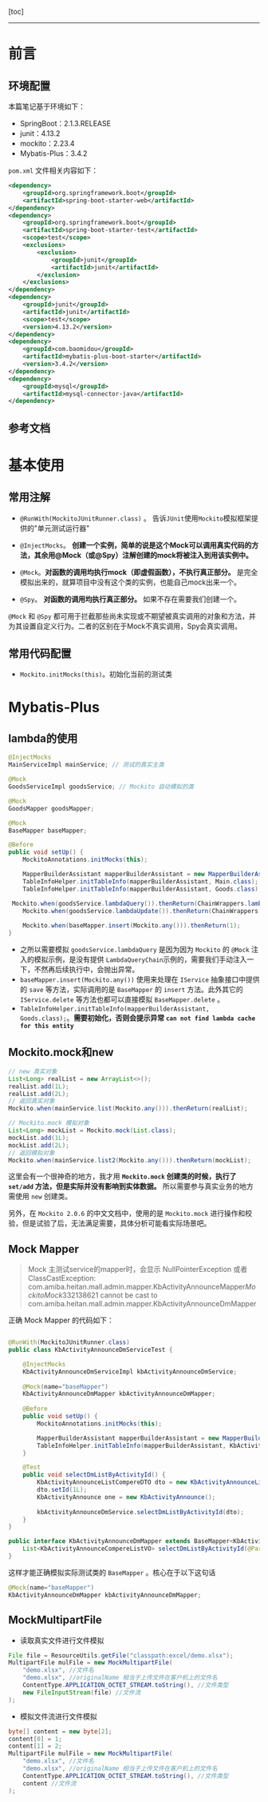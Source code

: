[toc]

---

# 前言

## 环境配置

本篇笔记基于环境如下：

- SpringBoot：2.1.3.RELEASE
- junit：4.13.2
- mockito：2.23.4
- Mybatis-Plus：3.4.2

`pom.xml`  文件相关内容如下：

```xml
<dependency>
    <groupId>org.springframework.boot</groupId>
    <artifactId>spring-boot-starter-web</artifactId>
</dependency>
<dependency>
    <groupId>org.springframework.boot</groupId>
    <artifactId>spring-boot-starter-test</artifactId>
    <scope>test</scope>
    <exclusions>
        <exclusion>
            <groupId>junit</groupId>
            <artifactId>junit</artifactId>
        </exclusion>
    </exclusions>
</dependency>
<dependency>
    <groupId>junit</groupId>
    <artifactId>junit</artifactId>
    <scope>test</scope>
    <version>4.13.2</version>
</dependency>
<dependency>
    <groupId>com.baomidou</groupId>
    <artifactId>mybatis-plus-boot-starter</artifactId>
    <version>3.4.2</version>
</dependency>
<dependency>
    <groupId>mysql</groupId>
    <artifactId>mysql-connector-java</artifactId>
</dependency>
```

## 参考文档

# 基本使用

## 常用注解

-  `@RunWith(MockitoJUnitRunner.class)` 。 告诉`JUnit`使用`Mockito`模拟框架提供的"单元测试运行器" 

- `@InjectMocks`。 **创建一个实例，简单的说是这个Mock可以调用真实代码的方法，其余用@Mock（或@Spy）注解创建的mock将被注入到用该实例中。** 
- `@Mock`。**对函数的调用均执行mock（即虚假函数），不执行真正部分。** 是完全模拟出来的，就算项目中没有这个类的实例，也能自己mock出来一个。 
- `@Spy`。 **对函数的调用均执行真正部分。** 如果不存在需要我们创建一个。

`@Mock` 和 `@Spy` 都可用于拦截那些尚未实现或不期望被真实调用的对象和方法，并为其设置自定义行为。二者的区别在于Mock不真实调用，Spy会真实调用。 

## 常用代码配置

- `Mockito.initMocks(this)`。初始化当前的测试类 

# Mybatis-Plus

## lambda的使用

```java
@InjectMocks
MainServiceImpl mainService; // 测试的真实主类

@Mock
GoodsServiceImpl goodsService; // Mockito 自动模拟的类

@Mock
GoodsMapper goodsMapper;

@Mock
BaseMapper baseMapper;

@Before
public void setUp() {
    MockitoAnnotations.initMocks(this);

    MapperBuilderAssistant mapperBuilderAssistant = new MapperBuilderAssistant(new MybatisConfiguration(), "");
    TableInfoHelper.initTableInfo(mapperBuilderAssistant, Main.class);
    TableInfoHelper.initTableInfo(mapperBuilderAssistant, Goods.class);

 Mockito.when(goodsService.lambdaQuery()).thenReturn(ChainWrappers.lambdaQueryChain(baseMapper));
    Mockito.when(goodsService.lambdaUpdate()).thenReturn(ChainWrappers.lambdaUpdateChain(baseMapper));
 
    Mockito.when(baseMapper.insert(Mockito.any())).thenReturn(1);
}
```

- 之所以需要模拟 `goodsService.lambdaQuery` 是因为因为 `Mockito` 的 `@Mock` 注入的模拟示例，是没有提供 `LambdaQueryChain`示例的，需要我们手动注入一下，不然再后续执行中，会抛出异常。
-  `baseMapper.insert(Mockito.any())` 使用来处理在 `IService` 抽象接口中提供的 `save`  等方法，实际调用的是 `BaseMapper` 的 `insert` 方法。此外其它的 `IService.delete` 等方法也都可以直接模拟 `BaseMapper.delete` 。
- `TableInfoHelper.initTableInfo(mapperBuilderAssistant, Goods.class);`。**需要初始化，否则会提示异常 `can not find lambda cache for this entity`**

## Mockito.mock和new

```java
// new 真实对象
List<Long> realList = new ArrayList<>();
realList.add(1L);
realList.add(2L);
// 返回真实对象
Mockito.when(mainService.list(Mockito.any())).thenReturn(realList);

// Mockito.mock 模拟对象
List<Long> mockList = Mockito.mock(List.class);
mockList.add(1L);
mockList.add(2L);
// 返回模拟对象
Mockito.when(mainService.list2(Mockito.any())).thenReturn(mockList);
```

这里会有一个很神奇的地方，我才用 **`Mockito.mock` 创建类的时候，执行了 `set/add` 方法，但是实际并没有影响到实体数据。** 所以需要参与真实业务的地方需使用 `new`  创建类。

另外，在 `Mockito 2.0.6` 的中文文档中，使用的是 `Mockito.mock` 进行操作和校验，但是试验了后，无法满足需要，具体分析可能看实际场景吧。

## Mock Mapper
>Mock 主测试service的mapper时，会显示 NullPointerException 或者 ClassCastException: com.amiba.heitan.mall.admin.mapper.KbActivityAnnounceMapper$MockitoMock$332138621 cannot be cast to com.amiba.heitan.mall.admin.mapper.KbActivityAnnounceDmMapper

正确 Mock Mapper 的代码如下：

```java

@RunWith(MockitoJUnitRunner.class)
public class KbActivityAnnounceDmServiceTest {

    @InjectMocks
    KbActivityAnnounceDmServiceImpl kbActivityAnnounceDmService;
    
    @Mock(name="baseMapper")
    KbActivityAnnounceDmMapper kbActivityAnnounceDmMapper;
    
    @Before
    public void setUp() {
        MockitoAnnotations.initMocks(this);

        MapperBuilderAssistant mapperBuilderAssistant = new MapperBuilderAssistant(new MybatisConfiguration(), "");
        TableInfoHelper.initTableInfo(mapperBuilderAssistant, KbActivityAnnounce.class);
    }

    @Test
    public void selectDmListByActivityId() {
        KbActivityAnnounceListCompereDTO dto = new KbActivityAnnounceListCompereDTO();
        dto.setId(1L);
        KbActivityAnnounce one = new KbActivityAnnounce();
      
        kbActivityAnnounceDmService.selectDmListByActivityId(dto);
    }
}

public interface KbActivityAnnounceDmMapper extends BaseMapper<KbActivityAnnounceDm> {
    List<KbActivityAnnounceCompereListVO> selectDmListByActivityId(@Param("dto") KbActivityAnnounceListCompereDTO dto);
}
```

这样才能正确模拟实际测试类的 `BaseMapper` 。核心在于以下这句话

```java
@Mock(name="baseMapper")
KbActivityAnnounceDmMapper kbActivityAnnounceDmMapper;
```



## MockMultipartFile

- 读取真实文件进行文件模拟

```java
File file = ResourceUtils.getFile("classpath:excel/demo.xlsx");
MultipartFile mulFile = new MockMultipartFile(
    "demo.xlsx", //文件名
    "demo.xlsx", //originalName 相当于上传文件在客户机上的文件名
    ContentType.APPLICATION_OCTET_STREAM.toString(), //文件类型
    new FileInputStream(file) //文件流
);
```

- 模拟文件流进行文件模拟

```java
byte[] content = new byte[2];
content[0] = 1;
content[1] = 2;
MultipartFile mulFile = new MockMultipartFile(
    "demo.xlsx", //文件名
    "demo.xlsx", //originalName 相当于上传文件在客户机上的文件名
    ContentType.APPLICATION_OCTET_STREAM.toString(), //文件类型
    content //文件流
);
```

